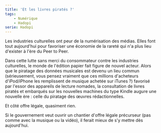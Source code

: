 ```yaml
---
title: 'Et les livres piratés ?'
tags:
    - Numérique
    - Hadopi
serie: Hadopi
---
```


Les industries culturelles ont peur de la numérisation des médias. Elles font
tout aujourd'hui pour favoriser une économie de la rareté qui n'a plus lieu
d'exister à l'ère du Peer to Peer.

<!-- more -->

Dans cette lutte sans merci du consommateur contre les industries culturelles,
le monde de l'édition papier fait figure de nouvel acteur. Alors que le piratage
des données musicales est devenu un lieu commun (sérieusement, vous pensez
vraiment que ces millions d'acheteurs d'iPod/iPhone les remplissent de musique
achetée sur iTunes&nbsp;?) favorisé par l'essor des appareils de lecture
nomades, la consultation de livres piratés et embarqués sur les nouvelles
machines du type Kindle augure une nouvelle ère&nbsp;: celle du piratage des
œuvres rédactionnelles.

Et côté offre légale, quasiment rien.

Si le gouvernement veut ouvrir un chantier d'offre légale précurseur (pas comme
avec la musique ou la vidéo), il ferait mieux de s'y mettre dès aujourd'hui.
